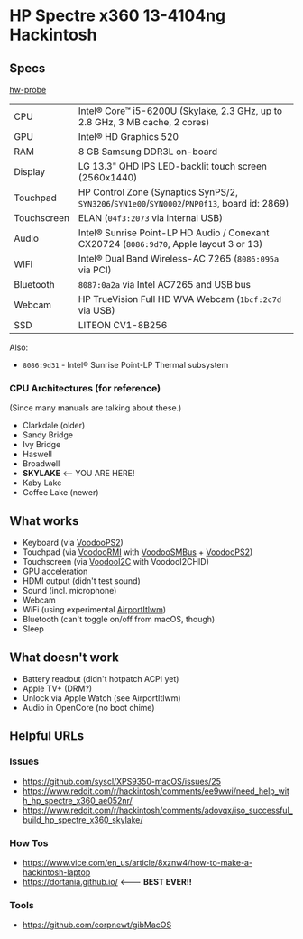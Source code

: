 HP Spectre x360 13-4104ng Hackintosh
====================================

Specs
-----

[hw-probe](https://linux-hardware.org/index.php?probe=d258888474)

|   |  |
| --- | ---|
| CPU | Intel® Core™ i5-6200U (Skylake, 2.3 GHz, up to 2.8 GHz, 3 MB cache, 2 cores) |
| GPU | Intel® HD Graphics 520 |
| RAM | 8 GB Samsung DDR3L on-board |
| Display | LG 13.3" QHD IPS LED-backlit touch screen (2560x1440) |
| Touchpad | HP Control Zone (Synaptics SynPS/2, `SYN3206`/`SYN1e00`/`SYN0002`/`PNP0f13`, board id: 2869) |
| Touchscreen | ELAN (`04f3:2073` via internal USB) |
| Audio | Intel® Sunrise Point-LP HD Audio / Conexant CX20724 (`8086:9d70`, Apple layout 3 or 13) |
| WiFi | Intel® Dual Band Wireless-AC 7265 (`8086:095a` via PCI) |
| Bluetooth | `8087:0a2a` via Intel AC7265 and USB bus |
| Webcam | HP TrueVision Full HD WVA Webcam (`1bcf:2c7d` via USB) |
| SSD | LITEON CV1-8B256 |

Also:

* `8086:9d31` - Intel® Sunrise Point-LP Thermal subsystem

### CPU Architectures (for reference)

(Since many manuals are talking about these.)

* Clarkdale (older)
* Sandy Bridge
* Ivy Bridge
* Haswell
* Broadwell
* **SKYLAKE** <-- YOU ARE HERE!
* Kaby Lake
* Coffee Lake (newer)

What works
----------

* Keyboard (via [VoodooPS2](https://github.com/acidanthera/VoodooPS2))
* Touchpad (via [VoodooRMI](https://github.com/VoodooSMBus/VoodooRMI) with [VoodooSMBus](https://github.com/VoodooSMBus/VoodooSMBus) + [VoodooPS2](https://github.com/acidanthera/VoodooPS2))
* Touchscreen (via [VoodooI2C](https://github.com/VoodooI2C/VoodooI2C) with VoodooI2CHID)
* GPU acceleration
* HDMI output (didn't test sound)
* Sound (incl. microphone)
* Webcam
* WiFi (using experimental [AirportItlwm](https://github.com/OpenIntelWireless/itlwm))
* Bluetooth (can't toggle on/off from macOS, though)
* Sleep

What doesn't work
-----------------

* Battery readout (didn't hotpatch ACPI yet)
* Apple TV+ (DRM?)
* Unlock via Apple Watch (see AirportItlwm)
* Audio in OpenCore (no boot chime)


Helpful URLs
------------

### Issues

* https://github.com/syscl/XPS9350-macOS/issues/25
* https://www.reddit.com/r/hackintosh/comments/ee9wwi/need_help_with_hp_spectre_x360_ae052nr/
* https://www.reddit.com/r/hackintosh/comments/adovqx/iso_successful_build_hp_spectre_x360_skylake/


### How Tos

* https://www.vice.com/en_us/article/8xznw4/how-to-make-a-hackintosh-laptop
* https://dortania.github.io/ <--- **BEST EVER!!**


### Tools

* https://github.com/corpnewt/gibMacOS
